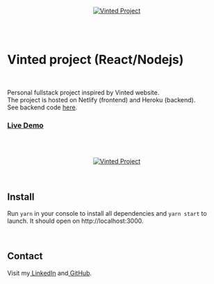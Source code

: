 <p align="center">
<a href="https://vinted-yann.netlify.app/">
  <img src="https://res.cloudinary.com/dssoozni5/image/upload/v1631090017/vinted/readme/vinted_drgbii.jpg" alt ="Vinted Project"  />
  </a>
</p>
<br/>
<br/>
<h1>Vinted project (React/Nodejs)</h1>
<br/>

<p> Personal fullstack project inspired by Vinted website.<br>
The project is hosted on Netlify (frontend) and Heroku (backend).<br> 
See backend code <a href="https://github.com/acctYann/Vinted-backend.git"> here</a>.</br>

<h3>
<a href="https://vinted-yann.netlify.app/">Live Demo</a>
</h3>
<br/>
<br/>

<p align="center">
<a href="https://vinted-yann.netlify.app/ ">
  <img src="https://res.cloudinary.com/dssoozni5/image/upload/v1631117293/vinted/readme/vinted_imucqe.gif" alt ="Vinted Project"/>
  </a>
</p>
<br/>

<h2>Install</h2>
<p>Run <code>yarn</code> in your console to install all dependencies and <code>yarn start</code> to launch. It should open on http://localhost:3000.</p>
<br/>

<h2>Contact</h2>
<p>Visit my<a href="www.linkedin.com/in/yann-poncet-975b10216"> LinkedIn</a> and<a href="https://github.com/acctYann"> GitHub</a>.</p>
<br/>
